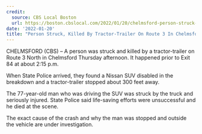 ```yaml
---
credit:
  source: CBS Local Boston 
  url: https://boston.cbslocal.com/2022/01/20/chelmsford-person-struck-tractor-trailer-route-3/
date: '2022-01-20'
title: "Person Struck, Killed By Tractor-Trailer On Route 3 In Chelmsford"
---
```

CHELMSFORD (CBS) – A person was struck and killed by a tractor-trailer on Route 3 North in Chelmsford Thursday afternoon. It happened prior to Exit 84 at about 2:15 p.m.

When State Police arrived, they found a Nissan SUV disabled in the breakdown and a tractor-trailer stopped about 300 feet away.

The 77-year-old man who was driving the SUV was struck by the truck and seriously injured. State Police said life-saving efforts were unsuccessful and he died at the scene.

The exact cause of the crash and why the man was stopped and outside the vehicle are under investigation.

